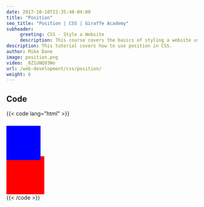 ```yaml
---
date: 2017-10-10T22:35:48-04:00
title: "Position"
seo_title: "Position | CSS | Giraffe Academy"
subheader:
     greeting: CSS - Style a Website
     description: This course covers the basics of styling a website using CSS. Work your way through the videos and we'll teach you everything you need to know to style a basic website!
description: This tutorial covers how to use position in CSS.
author: Mike Dane
image: position.png
video: _0Z1oNQ93Wo
url: /web-development/css/position/
weight: 6
---
```


## Code

{{< code lang="html" >}}
<div style="position: relative; top: 10px; bottom: 10px; width:90px; height:90px; background-color:blue;"></div>
<div style="width:100px; height:100px; background-color:red;"></div>
{{< /code >}}
